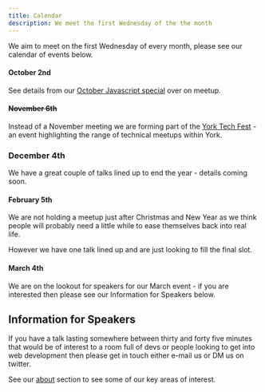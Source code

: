 ```yaml
---
title: Calendar
description: We meet the first Wednesday of the the month
---
```


We aim to meet on the first Wednesday of every month, please see our calendar of events below.

#### October 2nd

See details from our [October Javascript special](https://www.meetup.com/YorkDevelopers/events/265085707/) over on meetup.

#### ~~November 6th~~

Instead of a November meeting we are forming part of the [York Tech Fest](https://yorktechfest.github.io/) - an event highlighting the range of technical meetups within York.

<div class="highlight">
  <h3>December 4th</h3>
  We have a great couple of talks lined up to end the year - details coming soon.
</div>

#### February 5th

We are not holding a meetup just after Christmas and New Year as we think people will probably need a little while to ease themselves back into real life.

However we have one talk lined up and are just looking to fill the final slot.

#### March 4th

We are on the lookout for speakers for our March event - if you are interested then please see our Information for Speakers below.


## Information for Speakers

If you have a talk lasting somewhere between thirty and forty five minutes that would be of interest to a room full of devs or people looking to get into web development then please get in touch either e-mail us or DM us on twitter.

See our [about](/about/) section to see some of our key areas of interest.
